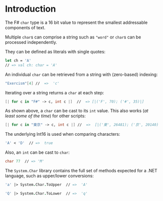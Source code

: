 # Introduction

The F# `char` type is a 16 bit value to represent the smallest addressable components of text.

Multiple `char`s can comprise a string such as `"word"` or `char`s can be processed independently.

They can be defined as literals with single quotes:

```fsharp
let ch = 'A'
// => val ch: char = 'A'
```

An individual `char` can be retrieved from a string with (zero-based) indexing:

```fsharp
"Exercism"[4] //  =>  'c'
```

Iterating over a string returns a `char` at each step:

```fsharp
[| for c in "F#" -> c, int c |]  //  => [|('F', 70); ('#', 35)|]
```

As shown above, a `char` can be cast to its `int` value.
This also works (*at least some of the time*) for other scripts:

```fsharp
[| for c in "東京" -> c, int c |] //  =>  [|('東', 26481); ('京', 20140)|]
```

The underlying Int16 is used when comparing characters:

```fsharp
'A' < 'D'  // =>  true
```

Also, an `int` can be cast to `char`:

```fsharp
char 77  // => 'M'
```

The `System.Char` library contains the full set of methods expected for a .NET language, such as upper/lower conversions:

```fsharp
'a' |> System.Char.ToUpper  // =>  'A'

'Q' |> System.Char.ToLower  // =>  'q'
```

